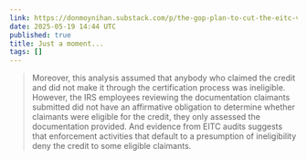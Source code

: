 ```yaml
---
link: https://donmoynihan.substack.com/p/the-gop-plan-to-cut-the-eitc-via
date: 2025-05-19 14:44 UTC
published: true
title: Just a moment...
tags: []
---
```


> Moreover, this analysis assumed that anybody who claimed the credit and did not make it through the certification process was ineligible. However, the IRS employees reviewing the documentation claimants submitted did not have an affirmative obligation to determine whether claimants were eligible for the credit, they only assessed the documentation provided. And evidence from EITC audits suggests that enforcement activities that default to a presumption of ineligibility deny the credit to some eligible claimants.

